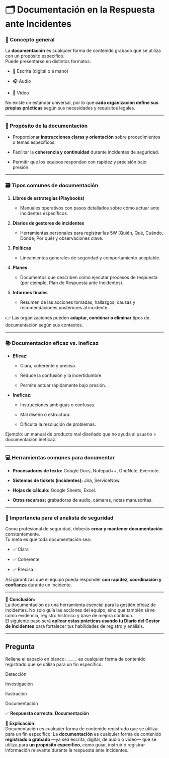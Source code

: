 
# 🗂️ Documentación en la Respuesta ante Incidentes

### 🔎 Concepto general

La **documentación** es cualquier forma de contenido grabado que se utiliza con un propósito específico.  
Puede presentarse en distintos formatos:

- 📄 Escrita (digital o a mano)
    
- 🎧 Audio
    
- 🎥 Video
    

No existe un estándar universal, por lo que **cada organización define sus propias prácticas** según sus necesidades y requisitos legales.

---

### 🧩 Propósito de la documentación

- Proporcionar **instrucciones claras y orientación** sobre procedimientos o temas específicos.
    
- Facilitar la **coherencia y continuidad** durante incidentes de seguridad.
    
- Permitir que los equipos respondan con rapidez y precisión bajo presión.
    

---

### 🗃️ Tipos comunes de documentación

1. **Libros de estrategias (Playbooks)**
    
    - Manuales operativos con pasos detallados sobre cómo actuar ante incidentes específicos.
        
2. **Diarios de gestores de incidentes**
    
    - Herramientas personales para registrar las 5W (Quién, Qué, Cuándo, Dónde, Por qué) y observaciones clave.
        
3. **Políticas**
    
    - Lineamientos generales de seguridad y comportamiento aceptable.
        
4. **Planes**
    
    - Documentos que describen cómo ejecutar procesos de respuesta (por ejemplo, Plan de Respuesta ante Incidentes).
        
5. **Informes finales**
    
    - Resumen de las acciones tomadas, hallazgos, causas y recomendaciones posteriores al incidente.
        

👉 Las organizaciones pueden **adaptar, combinar o eliminar** tipos de documentación según sus contextos.

---

### 📚 Documentación eficaz vs. ineficaz

- **Eficaz:**
    
    - Clara, coherente y precisa.
        
    - Reduce la confusión y la incertidumbre.
        
    - Permite actuar rápidamente bajo presión.
        
- **Ineficaz:**
    
    - Instrucciones ambiguas o confusas.
        
    - Mal diseño o estructura.
        
    - Dificulta la resolución de problemas.
        

Ejemplo: un manual de producto mal diseñado que no ayuda al usuario = documentación ineficaz.

---

### 💻 Herramientas comunes para documentar

- **Procesadores de texto:** Google Docs, Notepad++, OneNote, Evernote.
    
- **Sistemas de tickets (incidentes):** Jira, ServiceNow.
    
- **Hojas de cálculo:** Google Sheets, Excel.
    
- **Otros recursos:** grabadoras de audio, cámaras, notas manuscritas.
    

---

### 🧠 Importancia para el analista de seguridad

Como profesional de seguridad, deberás **crear y mantener documentación** constantemente.  
Tu meta es que toda documentación sea:

- ✅ Clara
    
- ✅ Coherente
    
- ✅ Precisa
    

Así garantizas que el equipo pueda responder **con rapidez, coordinación y confianza** durante un incidente.

---

📌 **Conclusión:**  
La documentación es una herramienta esencial para la gestión eficaz de incidentes. No solo guía las acciones del equipo, sino que también sirve como evidencia, registro histórico y base de mejora continua.  
El siguiente paso será **aplicar estas prácticas usando tu Diario del Gestor de Incidentes** para fortalecer tus habilidades de registro y análisis.

---

## Pregunta

Rellene el espacio en blanco: _____ es cualquier forma de contenido registrado que se utiliza para un fin específico.

Detección

Investigación

Ilustración

Documentación

✅ **Respuesta correcta:** **Documentación**

📘 **Explicación:**  
Documentación es cualquier forma de contenido registrado que se utiliza para un fin específico.
La **documentación** es cualquier forma de contenido **registrado o grabado** —ya sea escrita, digital, de audio o video— que se utiliza para **un propósito específico**, como guiar, instruir o registrar información relevante durante la respuesta ante incidentes.